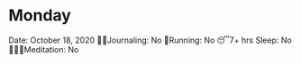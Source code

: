 # Monday

Date: October 18, 2020
✍🏼Journaling: No
👟Running: No
😴7+ hrs Sleep: No
🧘🏽‍♀️Meditation: No
